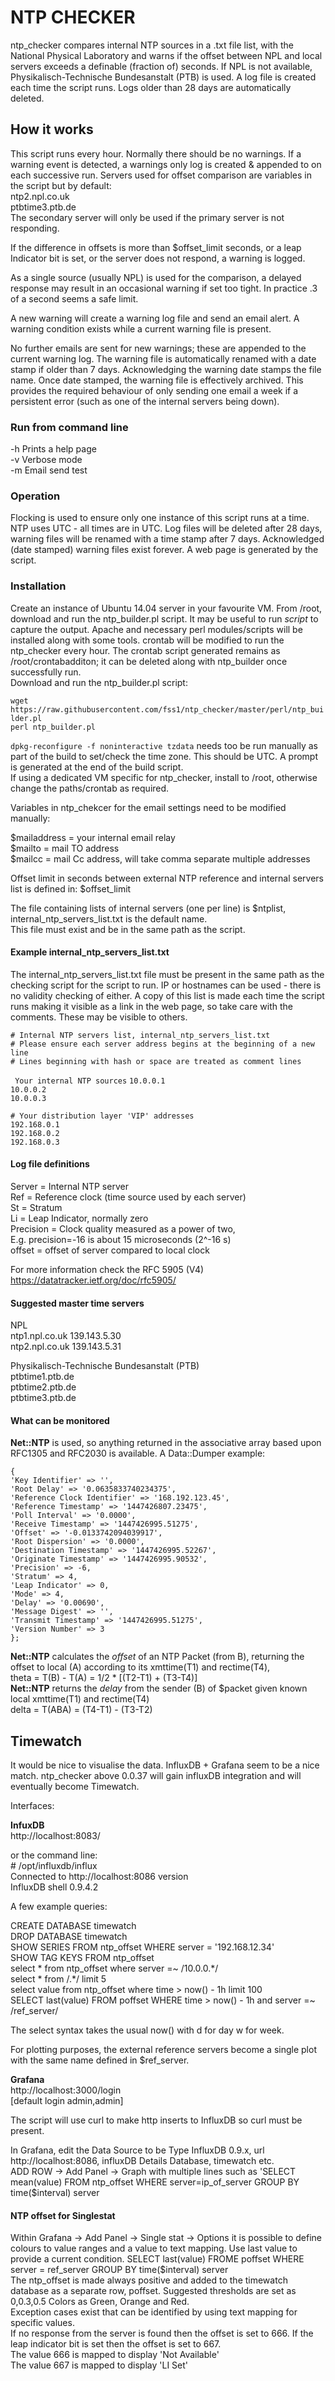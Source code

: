 
# NTP CHECKER

ntp_checker compares internal NTP sources in a .txt file list, with the National Physical Laboratory and warns if the offset between NPL and local servers exceeds a definable (fraction of) seconds. If NPL is not available, Physikalisch-Technische Bundesanstalt (PTB) is used. A log file is created each time the script runs. Logs older than 28 days are automatically deleted. 

## How it works

This script runs every hour. Normally there should be no warnings. If a warning event is detected, a warnings only log is created & appended to on each successive run. Servers used for offset comparison are variables in the script but by default:  
ntp2.npl.co.uk   
ptbtime3.ptb.de   
The secondary server will only be used if the primary server is not responding.   

If the difference in offsets is more than $offset_limit seconds, or a leap Indicator bit is set, or the server does not respond, a warning is logged.  

As a single source (usually NPL) is used for the comparison, a delayed response may result in an occasional warning if set too tight.  In practice .3 of a second seems a safe limit. 

A new warning will create a warning log file and send an email alert. A warning condition exists while a current warning file is present.

No further emails are sent for new warnings; these are appended to the current warning log.
The warning file is automatically renamed with a date stamp if older than 7 days. Acknowledging the warning date stamps the file name. Once date stamped, the warning file is effectively archived.  This provides the required behaviour of only sending one email a week if a persistent error (such as one of the internal servers being down).

### Run from command line 
-h Prints a help page  
-v Verbose mode  
-m Email send test  

### Operation 
Flocking is used to ensure only one instance of this script runs at a time. NTP uses UTC - all times are in UTC. Log files will be deleted after 28 days, warning files will be renamed with a time stamp after 7 days. Acknowledged (date stamped) warning files exist forever.  A web page is generated by the script.

### Installation
Create an instance of Ubuntu 14.04 server in your favourite VM.  From /root, download and run the ntp_builder.pl script.  It may be useful to run *script* to capture the output.  Apache and necessary perl modules/scripts will be installed along with some tools.  crontab will be modified to run the ntp_checker every hour.  The crontab script generated remains as /root/crontabadditon; it can be deleted along with ntp_builder once successfully run.  
Download and run the ntp_builder.pl script:

`wget https://raw.githubusercontent.com/fss1/ntp_checker/master/perl/ntp_builder.pl`  
`perl ntp_builder.pl`  

`dpkg-reconfigure -f noninteractive tzdata` needs too be run manually as part of the build to set/check the time zone.  This should be UTC.  A prompt is generated at the end of the build script.    
If using a dedicated VM specific for ntp_checker, install to /root, otherwise change the paths/crontab as required.  

Variables in ntp_chekcer for the email settings need to be modified manually:

$mailaddress = your internal email relay  
$mailto      = mail TO address  
$mailcc      = mail Cc address, will take comma separate multiple addresses  

Offset limit in seconds between external NTP reference and internal servers list is defined in:
$offset_limit

The file containing lists of internal servers (one per line) is $ntplist, internal_ntp_servers_list.txt is the default name.  
This file must exist and be in the same path as the script.

#### Example internal_ntp_servers_list.txt  
The internal_ntp_servers_list.txt file must be present in the same path as the checking script for the script to run.  IP or hostnames can be used - there is no validity checking of either.  A copy of this list is made each time the script runs making it visible as a link in the web page, so take care with the comments.  These may be visible to others.

`# Internal NTP servers list, internal_ntp_servers_list.txt`  
`# Please ensure each server address begins at the beginning of a new line`  
`# Lines beginning with hash or space are treated as comment lines`  

` Your internal NTP sources`
`10.0.0.1`  
`10.0.0.2`  
`10.0.0.3`  

`# Your distribution layer 'VIP' addresses`  
`192.168.0.1`  
`192.168.0.2`  
`192.168.0.3`

#### Log file definitions
Server = Internal NTP server  
Ref = Reference clock (time source used by each server)  
St = Stratum  
Li = Leap Indicator, normally zero  
Precision = Clock quality measured as a power of two,  
E.g. precision=-16 is about 15 microseconds (2^-16 s)  
offset = offset of server compared to local clock  

For more information check the RFC 5905 (V4)  
https://datatracker.ietf.org/doc/rfc5905/

#### Suggested master time servers
NPL  
ntp1.npl.co.uk  139.143.5.30  
ntp2.npl.co.uk  139.143.5.31  

Physikalisch-Technische Bundesanstalt (PTB)   
ptbtime1.ptb.de  
ptbtime2.ptb.de  
ptbtime3.ptb.de  

#### What can be monitored
**Net::NTP** is used, so anything returned in the associative array based upon RFC1305 and RFC2030 is available.  A Data::Dumper example:  

    {
    'Key Identifier' => '',
    'Root Delay' => '0.0635833740234375',
    'Reference Clock Identifier' => '168.192.123.45',
    'Reference Timestamp' => '1447426807.23475',
    'Poll Interval' => '0.0000',
    'Receive Timestamp' => '1447426995.51275',
    'Offset' => '-0.0133742094039917',
    'Root Dispersion' => '0.0000',
    'Destination Timestamp' => '1447426995.52267',
    'Originate Timestamp' => '1447426995.90532',
    'Precision' => -6,
    'Stratum' => 4,
    'Leap Indicator' => 0,
    'Mode' => 4,
    'Delay' => '0.00690',
    'Message Digest' => '',
    'Transmit Timestamp' => '1447426995.51275',
    'Version Number' => 3
    };

**Net::NTP** calculates the _offset_ of an NTP Packet (from B), returning the offset to local (A) according to its xmttime(T1) and rectime(T4),   
theta = T(B) - T(A) = 1/2 * [(T2-T1) + (T3-T4)]  
**Net::NTP** returns the _delay_ from the sender (B) of $packet given known local xmttime(T1) and rectime(T4)   
delta = T(ABA) = (T4-T1) - (T3-T2) 


## Timewatch
It would be nice to visualise the data.  InfluxDB + Grafana seem to be a nice match.
ntp_checker above 0.0.37 will gain influxDB integration and will eventually become Timewatch.  

Interfaces:  

**InfuxDB**  
http://localhost:8083/

or the command line:  
\# /opt/influxdb/influx  
Connected to http://localhost:8086 version  
InfluxDB shell 0.9.4.2  
>  
 
A few example queries:  
    
CREATE DATABASE timewatch   
DROP DATABASE timewatch   
SHOW SERIES FROM ntp_offset WHERE server = '192.168.12.34'   
SHOW TAG KEYS FROM ntp_offset   
select \* from ntp_offset where server =~ /10.0.0.\*/   
select \* from /.\*/ limit 5   
select value from ntp_offset where time > now() - 1h limit 100   
SELECT last(value) FROM poffset WHERE time > now() - 1h and server =~ /ref_server/  
   
The select syntax takes the usual now() with d for day w for week.  
    
For plotting purposes, the external reference servers become a single plot with the same name defined in $ref_server.  

 
**Grafana**  
http://localhost:3000/login  
[default login admin,admin]  

The script will use curl to make http inserts to InfluxDB so curl must be present.  

In Grafana, edit the Data Source to be Type InfluxDB 0.9.x, url http://localhost:8086, influxDB Details Database, timewatch etc.   
ADD ROW -> Add Panel -> Graph  with multiple lines such as 'SELECT mean(value) FROM ntp_offset WHERE server=ip_of_server GROUP BY time($interval) server 

#### NTP offset for Singlestat

Within Grafana -> Add Panel -> Single stat -> Options it is possible to define colours to value ranges and a value to text mapping. 
Use last value to provide a current condition.  SELECT last(value) FROME poffset WHERE server = ref_server GROUP BY time($interval) server  
The ntp_offset is made always positive and added to the timewatch database as a separate row, poffset. 
Suggested thresholds are set as 0,0.3,0.5 Colors as Green, Orange and Red.  
Exception cases exist that can be identified by using text mapping for specific values.  
If no response from the server is found then the offset is set to 666.
If the leap indicator bit is set then the offset is set to 667.  
The value 666 is mapped to display 'Not Available'  
The value 667 is mapped to display 'LI Set'  

